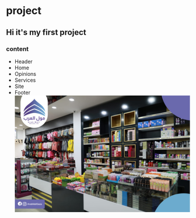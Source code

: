 # project
## Hi it's my first project
### content
* Header
* Home
* Opinions
* Services
* Site
* Footer
![](img/6Ci67.jpeg)
